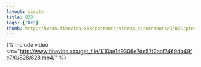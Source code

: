 ```yaml
--- 
layout: sieutv
title: 828
tags: ["0k"]
thumb: http://hwcdn.finevids.xxx/contents/videos_screenshots/0/828/preview.mp4.jpg
---
```

{% include video src="http://www.finevids.xxx/get_file/1/10ae1d9306e7de57f2aaf7469db49fc7/0/828/828.mp4/" %} 
